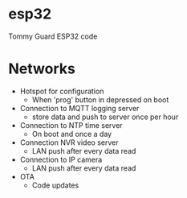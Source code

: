 # esp32
Tommy Guard ESP32 code
# Networks
- Hotspot for configuration
  - When 'prog' button in depressed on boot
- Connection to MQTT logging server
  - store data and push to server once per hour
- Connection to NTP time server
  - On boot and once a day
- Connection NVR video server
  - LAN push after every data read
- Connection to IP camera
  - LAN push after every data read
- OTA
  - Code updates
  
